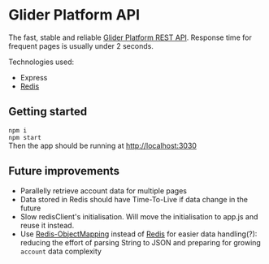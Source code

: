 # Glider Platform API

The fast, stable and reliable [Glider Platform REST API](https://github.com/rodonguyen/gliderA). 
Response time for frequent pages is usually under 2 seconds.

Technologies used:
- Express
- [Redis](https://github.com/redis/node-redis#installation)

## Getting started

`npm i`  
`npm start`  
Then the app should be running at [http://localhost:3030](http://localhost:3030)


## Future improvements
- Parallelly retrieve account data for multiple pages
- Data stored in Redis should have Time-To-Live if data change in the future
- Slow redisClient's initialisation. Will move the initialisation to app.js and reuse it instead. 
- Use [Redis-ObjectMapping](https://github.com/redis/redis-om-node) instead of [Redis](https://github.com/redis/node-redis) for easier data handling(?): reducing the effort of parsing String to JSON and preparing for growing `account` data complexity
